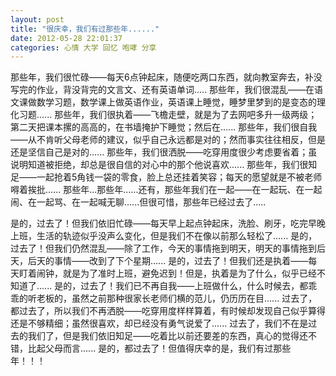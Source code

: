 ```yaml
---
layout: post 
title: "很庆幸，我们有过那些年......"
date: 2012-05-28 22:01:37
categories: 心情 大学 回忆 咆哮 分享
---
```


那些年，我们很忙碌——每天6点钟起床，随便吃两口东西，就向教室奔去，补没写完的作业，背没背完的文言文、还有英语单词.....
那些年，我们很混乱——在语文课做数学习题，数学课上做英语作业，英语课上睡觉，睡梦里梦到的是变态的理化习题......
那些年，我们很执着——飞檐走壁，就是为了去网吧多升一级两级；第二天把课本摞的高高的，在书墙掩护下睡觉；然后在......
那些年，我们很自我——从不肯听父母老师的建议，似乎自己永远都是对的；然而事实往往相反，但是还是坚信自己是对的......
那些年，我们很洒脱——吃穿用度很少考虑要省着；虽说明知道被拒绝，却总是很自信的对心中的那个他说喜欢......
那些年，我们很知足——一起抢着5角钱一袋的零食，脸上总还挂着笑容；每天的愿望就是不被老师嘚着挨批......
那些年...那些年......还有，那些年我们在一起——在一起玩、在一起闹、在一起骂、在一起喊无聊......但很可惜，那些年已经过去了.....


是的，过去了！但我们依旧忙碌——每天早上起点钟起床，洗脸、刷牙，吃完早晚上班，生活的轨迹似乎没声么变化，但是我们不在像以前那么轻松了......
是的，过去了！但我们仍然混乱——除了工作，今天的事情拖到明天，明天的事情拖到后天，后天的事情——改到了下个星期......
是的，过去了！但我们还是执着——每天盯着闹钟，就是为了准时上班，避免迟到！但是，执着是为了什么，似乎已经不知道了......
是的，过去了！我们已不再自我——上班做什么，什么时候去，都乖乖的听老板的，虽然之前那种很家长老师们横的范儿，仍历历在目......
过去了，都过去了，所以我们不再洒脱——吃穿用度样样算着，有时候却发现自己似乎算得还是不够精细；虽然很喜欢，却已经没有勇气说爱了......
过去了，我们不在是过去的我们了，但是我们依旧知足——吃着比以前还要差的东西，真心的觉得还不错，比起父母而言......
是的，都过去了！但值得庆幸的是，我们有过那些年！！！